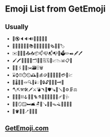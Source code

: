 # Emoji List from GetEmoji

## Usually
- 🔔🔇🔈🔉🔊📢📣📯🔔🔕
- 📔📕📖📗📘📙📚📓📒📃📜📄📰🗞️📑🔖🏷️
- ✉️📧📨📩📤📥📦📫📪📬📭📮🗳️✏️✒️🖋️🖊️
- 🖌️🖍️📝💼📁📂🗂️📅📆🗒️🗓️📇📈📉📊📋📌
- 📍📎🖇️📏📐✂️🗃️🗄️🗑️
- ⌛⌚⏰⏱️⏲️🕰️🧮💰🪙💴💵💶💷💸💳🧾💹
- 🧳🌡️🧸🧶🪢🔍🔎🕯️💡🔦🔒🔓🔏🔐🔑🗝️🔨
- 🪓⛏️⚒️🛠️🗡️⚔️💣🪃🏹🛡️🪚🔧🪛🔩⚙️🗜️⚖️
- 🔗⛓️‍💥⛓️🪝🧰🧲🪜⚗️🧪🧫🔬🔭📡💉🩹🩼🩺
- 🩻🚪🪞🪟🛏️🛋️🪑🚽🪠🚿🛁🪤🪒🧴🧷🧹🧺
- 🧻🪣🧼🫧🪥🧽🧯🛒

## [GetEmoji.com](https://getemoji.com/)
